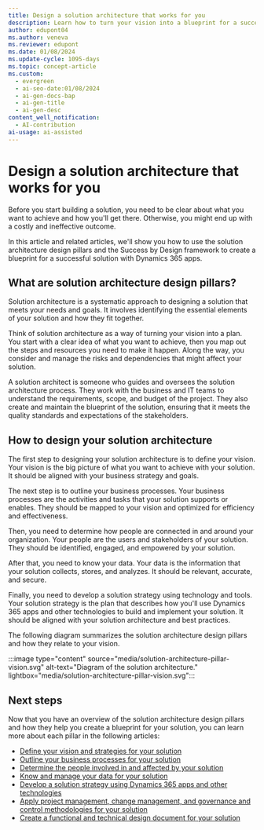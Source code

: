 ```yaml
---
title: Design a solution architecture that works for you
description: Learn how to turn your vision into a blueprint for a successful solution using the solution architecture design pillars and the Success by Design framework.
author: edupont04
ms.author: veneva
ms.reviewer: edupont
ms.date: 01/08/2024
ms.update-cycle: 1095-days
ms.topic: concept-article
ms.custom:
  - evergreen
  - ai-seo-date:01/08/2024
  - ai-gen-docs-bap
  - ai-gen-title
  - ai-gen-desc
content_well_notification: 
  - AI-contribution
ai-usage: ai-assisted
---
```


# Design a solution architecture that works for you

Before you start building a solution, you need to be clear about what you want to achieve and how you'll get there. Otherwise, you might end up with a costly and ineffective outcome.

In this article and related articles, we'll show you how to use the solution architecture design pillars and the Success by Design framework to create a blueprint for a successful solution with Dynamics 365 apps.

## What are solution architecture design pillars?

Solution architecture is a systematic approach to designing a solution that meets your needs and goals. It involves identifying the essential elements of your solution and how they fit together.

Think of solution architecture as a way of turning your vision into a plan. You start with a clear idea of what you want to achieve, then you map out the steps and resources you need to make it happen. Along the way, you consider and manage the risks and dependencies that might affect your solution.

A solution architect is someone who guides and oversees the solution architecture process. They work with the business and IT teams to understand the requirements, scope, and budget of the project. They also create and maintain the blueprint of the solution, ensuring that it meets the quality standards and expectations of the stakeholders.

## How to design your solution architecture

The first step to designing your solution architecture is to define your vision. Your vision is the big picture of what you want to achieve with your solution. It should be aligned with your business strategy and goals.

The next step is to outline your business processes. Your business processes are the activities and tasks that your solution supports or enables. They should be mapped to your vision and optimized for efficiency and effectiveness.

Then, you need to determine how people are connected in and around your organization. Your people are the users and stakeholders of your solution. They should be identified, engaged, and empowered by your solution.

After that, you need to know your data. Your data is the information that your solution collects, stores, and analyzes. It should be relevant, accurate, and secure.

Finally, you need to develop a solution strategy using technology and tools. Your solution strategy is the plan that describes how you'll use Dynamics 365 apps and other technologies to build and implement your solution. It should be aligned with your solution architecture and best practices.

The following diagram summarizes the solution architecture design pillars and how they relate to your vision.

:::image type="content" source="media/solution-architecture-pillar-vision.svg" alt-text="Diagram of the solution architecture." lightbox="media/solution-architecture-pillar-vision.svg":::

## Next steps

Now that you have an overview of the solution architecture design pillars and how they help you create a blueprint for your solution, you can learn more about each pillar in the following articles:

- [Define your vision and strategies for your solution](solution-architecture-design-pillars-vision-strategies.md)
- [Outline your business processes for your solution](solution-architecture-design-pillars-processes.md)
- [Determine the people involved in and affected by your solution](solution-architecture-design-pillars-people.md)
- [Know and manage your data for your solution](solution-architecture-design-pillars-data.md)
- [Develop a solution strategy using Dynamics 365 apps and other technologies](solution-architecture-design-pillars-technology.md)
- [Apply project management, change management, and governance and control methodologies for your solution](solution-architecture-design-pillars-methodology.md)
- [Create a functional and technical design document for your solution](../patterns/create-functional-technical-design-document.md)
